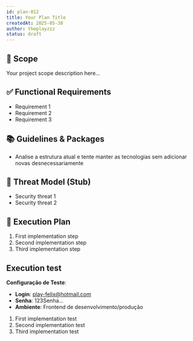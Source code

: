 ```yaml
---
id: plan-012
title: Your Plan Title
createdAt: 2025-05-30
author: theplayzzz
status: draft
---
```


## 🧩 Scope

Your project scope description here...

## ✅ Functional Requirements

- Requirement 1
- Requirement 2
- Requirement 3


## 📚 Guidelines & Packages

- Analise a estrutura atual e tente manter as tecnologias sem adicionar novas desnecessariamente

## 🔐 Threat Model (Stub)

- Security threat 1
- Security threat 2

## 🔢 Execution Plan

1. First implementation step
2. Second implementation step
3. Third implementation step

## Execution test

**Configuração de Teste**:
- **Login**: play-felix@hotmail.com  
- **Senha**: 123Senha...
- **Ambiente**: Frontend de desenvolvimento/produção

1. First implementation test
2. Second implementation test
3. Third implementation test
